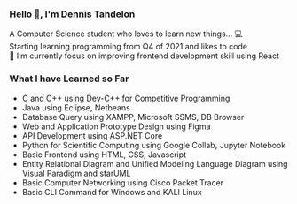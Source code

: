 ### Hello 👋, I'm Dennis Tandelon

<div>
    <div>A Computer Science student who loves to learn new things... 💻 </div>
    <div>Starting learning programming from Q4 of 2021 and likes to code</div>
    <div>🌱 I’m currently focus on improving frontend development skill using React</div>
</div>


### What I have Learned so Far
<div>
  <ul>
    <li>C and C++ using Dev-C++ for Competitive Programming</li>
    <li>Java using Eclipse, Netbeans</li>
    <li>Database Query using XAMPP, Microsoft SSMS, DB Browser</li>
    <li>Web and Application Prototype Design using Figma</li>
    <li>API Development using ASP.NET Core</li>
    <li>Python for Scientific Computing using Google Collab, Jupyter Notebook</li>
    <li>Basic Frontend using HTML, CSS, Javascript</li>
    <li>Entity Relational Diagram and Unified Modeling Language Diagram using Visual Paradigm and starUML</li>
    <li>Basic Computer Networking using Cisco Packet Tracer</li>
    <li>Basic CLI Command for Windows and KALI Linux</li>
  </ul>
</div>
